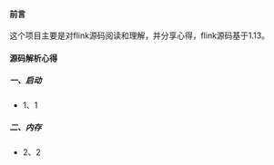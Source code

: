 #### 前言
这个项目主要是对flink源码阅读和理解，并分享心得，flink源码基于1.13。

#### 源码解析心得
##### 一、启动
* 1、1

##### 二、内存
* 2、2 

